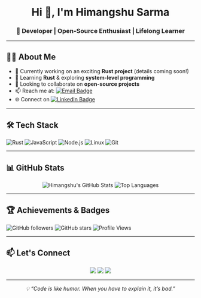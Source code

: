<h1 align="center">Hi 👋, I'm Himangshu Sarma</h1>
<h3 align="center">🚀 Developer | Open-Source Enthusiast | Lifelong Learner</h3>

---

## 👨‍💻 About Me
- 🔭 Currently working on an exciting **Rust project** (details coming soon!)
- 🌱 Learning **Rust** & exploring **system-level programming**
- 👯 Looking to collaborate on **open-source projects**
- 📫 Reach me at: [![Email Badge](https://img.shields.io/badge/Email-himangshu31%40yahoo.com-red?style=flat-square&logo=gmail)](mailto:himangshu31@yahoo.com)
- 🌐 Connect on [![LinkedIn Badge](https://img.shields.io/badge/LinkedIn-Himangshu%20Sarma-blue?style=flat-square&logo=linkedin)](https://www.linkedin.com/in/himangshu-sarma-4b2a01303/)

---

## 🛠 Tech Stack
![Rust](https://img.shields.io/badge/Rust-000000?style=for-the-badge&logo=rust&logoColor=white)
![JavaScript](https://img.shields.io/badge/JavaScript-F7DF1E?style=for-the-badge&logo=javascript&logoColor=black)
![Node.js](https://img.shields.io/badge/Node.js-339933?style=for-the-badge&logo=node.js&logoColor=white)
![Linux](https://img.shields.io/badge/Linux-FCC624?style=for-the-badge&logo=linux&logoColor=black)
![Git](https://img.shields.io/badge/Git-F05033?style=for-the-badge&logo=git&logoColor=white)

---

## 📊 GitHub Stats
<div align="center">
  
![Himangshu's GitHub Stats](https://github-readme-stats.vercel.app/api?username=himangshu190&show_icons=true&theme=radical&hide_border=true)
![Top Languages](https://github-readme-stats.vercel.app/api/top-langs/?username=himangshu190&layout=compact&theme=radical&hide_border=true)

</div>

---

## 🏆 Achievements & Badges
![GitHub followers](https://img.shields.io/github/followers/himangshu190?style=social)
![GitHub stars](https://img.shields.io/github/stars/himangshu190?style=social)
![Profile Views](https://komarev.com/ghpvc/?username=himangshu190&color=blueviolet)

---

## 📫 Let's Connect
<p align="center">
  <a href="mailto:himangshu31@yahoo.com"><img src="https://img.icons8.com/color/48/000000/gmail-new.png"/></a>
  <a href="https://www.linkedin.com/in/himangshu-sarma-4b2a01303/"><img src="https://img.icons8.com/color/48/000000/linkedin.png"/></a>
  <a href="https://github.com/himangshu190"><img src="https://img.icons8.com/ios-glyphs/48/000000/github.png"/></a>
</p>

---

<!-- Footer -->
<p align="center">
  <i>💡 “Code is like humor. When you have to explain it, it’s bad.”</i>
</p>
